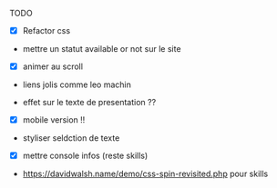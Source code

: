 TODO

- [x] Refactor css

- mettre un statut available or not sur le site

- [x] animer au scroll

- liens jolis comme leo machin

- effet sur le texte de presentation ??

- [x] mobile version !!

- styliser seldction de texte

- [x] mettre console infos (reste skills)

- https://davidwalsh.name/demo/css-spin-revisited.php pour skills
